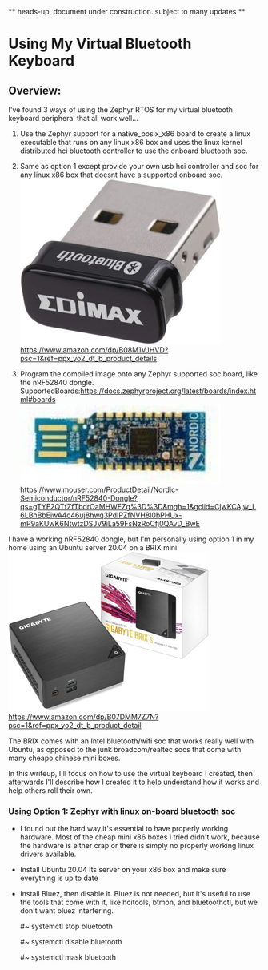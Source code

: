 ** heads-up, document under construction. subject to many updates **

# Using My Virtual Bluetooth Keyboard
## Overview:

I've found 3 ways of using the Zephyr RTOS for my virtual bluetooth keyboard peripheral that all work well...

1. Use the Zephyr support for a native_posix_x86 board to create a linux executable that runs on any linux x86 box and uses the linux kernel distributed hci bluetooth controller to use the onboard bluetooth soc.

2. Same as option 1 except provide your own usb hci controller and soc for any linux x86 box that doesnt have a supported onboard soc. <img src="./images/1.2.jpg" width="400px" height="auto"> https://www.amazon.com/dp/B08M1VJHVD?psc=1&ref=ppx_yo2_dt_b_product_details

3. Program the compiled image onto any Zephyr supported soc board, like the nRF52840 dongle. SupportedBoards:https://docs.zephyrproject.org/latest/boards/index.html#boards  
<img src="./images/1.1.jpg" width="400px" height="auto"> https://www.mouser.com/ProductDetail/Nordic-Semiconductor/nRF52840-Dongle?qs=gTYE2QTfZfTbdrOaMHWEZg%3D%3D&mgh=1&gclid=CjwKCAjw_L6LBhBbEiwA4c46uj8hwq3PdIPZfNVH8l0bPHUx-mP9aKUwK6NtwtzDSJV9iLa59FsNzRoCfj0QAvD_BwE 

I have a working nRF52840 dongle, but I'm personally using option 1 in my home using an Ubuntu server 20.04 on a BRIX mini <img src="./images/1.3.jpg" width="400px" height="auto"> https://www.amazon.com/dp/B07DMM7Z7N?psc=1&ref=ppx_yo2_dt_b_product_detail 

The BRIX comes with an Intel bluetooth/wifi soc that works really well with Ubuntu, as opposed to the junk broadcom/realtec socs that come with many cheapo chinese mini boxes.

In this writeup, I'll focus on how to use the virtual keyboard I created, then afterwards I'll describe how I created it to help understand how it works and help others roll their own.


### Using Option 1: Zephyr with linux on-board bluetooth soc

* I found out the hard way it's essential to have properly working hardware. Most of the cheap mini x86 boxes I tried didn't work, because the hardware is either crap or there is simply no properly working linux drivers available.

* Install Ubuntu 20.04 lts server on your x86 box and make sure everything is up to date

* Install Bluez, then disable it. Bluez is not needed, but it's useful to use the tools that come with it, like hcitools, btmon, and bluetoothctl, but we don't want bluez interfering.

  #~ systemctl stop bluetooth
  
  #~ systemctl disable bluetooth
  
  #~ systemctl mask bluetooth





